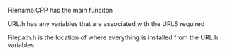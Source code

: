 Filename.CPP has the main funciton

URL.h has any variables that are associated with the URLS required

Filepath.h is the location of where everything is installed from the URL.h variables

